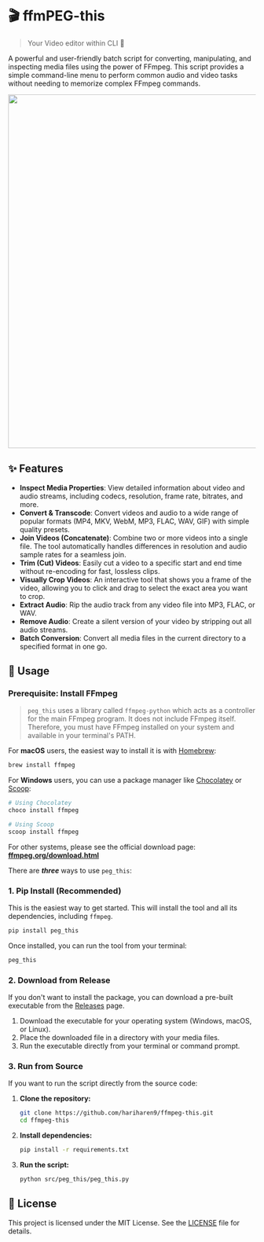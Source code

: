 # 🎬 ffmPEG-this

> Your Video editor within CLI 🚀

A powerful and user-friendly batch script for converting, manipulating, and inspecting media files using the power of FFmpeg. This script provides a simple command-line menu to perform common audio and video tasks without needing to memorize complex FFmpeg commands.


<img src="/assets/peg.gif" width="720">


## ✨ Features

- **Inspect Media Properties**: View detailed information about video and audio streams, including codecs, resolution, frame rate, bitrates, and more.
- **Convert & Transcode**: Convert videos and audio to a wide range of popular formats (MP4, MKV, WebM, MP3, FLAC, WAV, GIF) with simple quality presets.
- **Join Videos (Concatenate)**: Combine two or more videos into a single file. The tool automatically handles differences in resolution and audio sample rates for a seamless join.
- **Trim (Cut) Videos**: Easily cut a video to a specific start and end time without re-encoding for fast, lossless clips.
- **Visually Crop Videos**: An interactive tool that shows you a frame of the video, allowing you to click and drag to select the exact area you want to crop.
- **Extract Audio**: Rip the audio track from any video file into MP3, FLAC, or WAV.
- **Remove Audio**: Create a silent version of your video by stripping out all audio streams.
- **Batch Conversion**: Convert all media files in the current directory to a specified format in one go.


## 🚀 Usage
### Prerequisite: Install FFmpeg

> `peg_this` uses a library called `ffmpeg-python` which acts as a controller for the main FFmpeg program. It does not include FFmpeg itself. Therefore, you must have FFmpeg installed on your system and available in your terminal's PATH.

For **macOS** users, the easiest way to install it is with [Homebrew](https://brew.sh/):
```bash
brew install ffmpeg
```

For **Windows** users, you can use a package manager like [Chocolatey](https://chocolatey.org/) or [Scoop](https://scoop.sh/):
```bash
# Using Chocolatey
choco install ffmpeg

# Using Scoop
scoop install ffmpeg
```

For other systems, please see the official download page: **[ffmpeg.org/download.html](https://ffmpeg.org/download.html)**

There are ***three*** ways to use `peg_this`:

### 1. Pip Install (Recommended)

This is the easiest way to get started. This will install the tool and all its dependencies, including `ffmpeg`.

```bash
pip install peg_this
```

Once installed, you can run the tool from your terminal:

```bash
peg_this
```

### 2. Download from Release

If you don't want to install the package, you can download a pre-built executable from the [Releases](https://github.com/hariharen9/ffmpeg-this/releases/latest) page.

1.  Download the executable for your operating system (Windows, macOS, or Linux).
2.  Place the downloaded file in a directory with your media files.
3.  Run the executable directly from your terminal or command prompt.

### 3. Run from Source

If you want to run the script directly from the source code:

1.  **Clone the repository:**
    ```bash
    git clone https://github.com/hariharen9/ffmpeg-this.git
    cd ffmpeg-this
    ```
2.  **Install dependencies:**
    ```bash
    pip install -r requirements.txt
    ```
3.  **Run the script:**
    ```bash
    python src/peg_this/peg_this.py
    ```

## 📄 License

This project is licensed under the MIT License. See the [LICENSE](LICENSE) file for details.
